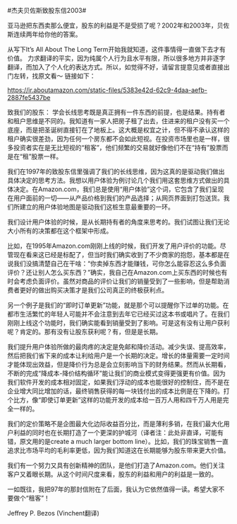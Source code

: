 #杰夫贝佐斯致股东信2003#

亚马逊把东西卖那么便宜，股东的利益是不是受损了呢？2002年和2003年，贝佐斯连续两年给你他的答案。

从写下It’s All About The Long Term开始我就知道，这件事情得一直做下去才有价值。
力求翻译的平实，因为纯属个人行为且水平有限，所以很多地方并非逐字翻译，而加入了个人化的表达方式。所以，如觉得不好，请留言提意见或者直接出门左转，找原文看～
链接如下：

https://ir.aboutamazon.com/static-files/5383e42d-62c9-4daa-aefb-2887fe5437be

致我们的股东：
学会长线思考既是真正拥有一件东西的前提，也是结果。持有者和租户思维是不同的。我知道有一家人把房子租了出去，住进来的租户没有买一个底座，而是把圣诞树直接钉在了地板上。这大概是权宜之计，但不得不承认这样的租户确实很差劲，因为任何一个房东都不会如此短视。在投资市场里也是一样，很多投资者实在是无比短视的“租客”，他们频繁的交易就好像他们不在“持有”股票而是在“租”股票一样。

我们在1997年的致股东信里强调了我们的长线思维，因为这真的是驱动我们做出具体决定的思考方法。我想以用户体验为例讨论几个我们用这套思维方式做出的具体决定。在Amazon.com，我们总是使用“用户体验”这个词，它包含了我们呈现在用户面前的一切——从产品价格到我们的产品选择；从网页界面到打包送货。我们所建立的用户体验地图是驱动我们这桩生意最重要的一环。

我们设计用户体验的时候，是从长期持有者的角度来思考的。我们试图让我们无论大小所有的决策都在这个框架中形成。

比如，在1995年Amazon.com刚刚上线的时候，我们开发了用户评价的功能。尽管现在看来这已经是标配了，但当时我们确实收到了不少商家的抱怨，基本都是在说我们没搞清楚自己在干啥：“你卖掉东西才能赚钱，可你怎么能容忍这么多负面评价？还让别人怎么买东西？”确实，我自己在Amazon.com上买东西的时候也有时会考虑负面评价。虽然对商品的评价让我们的销量受到了一些影响，但是帮助消费者更好的做出购买决策才是我们公司真正的终极获利点。

另一个例子是我们的“即时订单更新”功能，就是那个可以提醒你下过单的功能。在都市生活繁忙的年轻人可能并不会注意到去年它已经买过这本书或唱片了。在我们刚刚上线这个功能时，我们确实能看到销量受到了影响。可是这有没有让用户获利呢？肯定的。那有没有让股东获利呢？有，但是是长期。

我们提升用户体验所做的最肉疼的决定是免邮和降价活动。减少失误、提高效率，然后把我们省下来的成本让利给用户是一个长期的决定。增长的体量需要一定时间才能体现出效益，但是降价行为总是会立刻影响当下的财务结果。然而从长期看，不断的完成“降成本-降价结构循环”能让我们的商业模式变得更强更有价值。因为我们软件开发的成本相对固定，如果我们浮动的成本也能很好的控制住，而不是在企业增大同比增加的话，最终销售获得的每一块钱付出的成本比例是在下降的。打个比方，像“即使订单更新”这样的功能开发的成本给一百万人用和四千万人用是完全一样的。

我们的定价策略不是企图最大化边际收益百分比，而是薄利多销，在我们最大化用户利益的同时也在长期打造了一个更深的护城河（译者注：此处非直译，可能有错，原文用的是create a much larger bottom line）。比如，我们的珠宝销售一直追求比市场平均的毛利率更低，因为我们知道这在长期能够为股东带来更大价值。

我们有一个努力又具有创新精神的团队，是他们打造了Amazon.com。他们关注客户又着眼长期。从这个时间尺度来看，股东的利益和用户的利益是一致的。

一如既往，我把97年的那封信附在了后面，我认为它依然值得一读。希望大家不要做个“租客”！

Jeffrey P. Bezos
(Vinchent翻译)